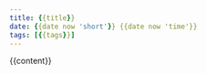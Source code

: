 ```yaml
---
title: {{title}}
date: {{date now 'short'}} {{date now 'time'}}
tags: [{{tags}}]
---
```


{{content}}
